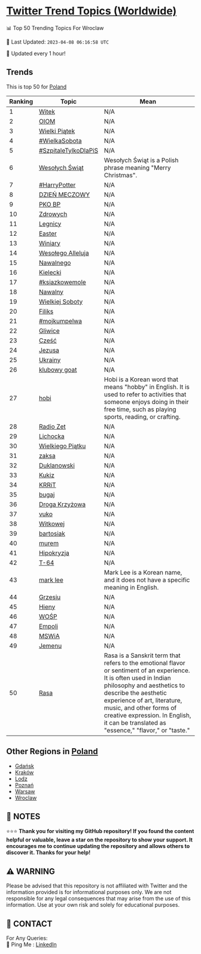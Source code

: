 [Twitter Trend Topics (Worldwide)](https://github.com/ErcinDedeoglu/Twitter-Trend-Topics)
==========


📊 Top 50 Trending Topics For Wroclaw

📆 Last Updated: `2023-04-08 06:16:58 UTC`

🔧 Updated every 1 hour!


## Trends

This is top 50 for [Poland](</Poland>)

| Ranking | Topic | Mean |
| ------- | ------------ | ------------ |
| 1 | [Witek](http://twitter.com/search?q=Witek) | N/A |
| 2 | [OIOM](http://twitter.com/search?q=OIOM) | N/A |
| 3 | [Wielki Piątek](http://twitter.com/search?q=Wielki+Pi%c4%85tek) | N/A |
| 4 | [#WielkaSobota](http://twitter.com/search?q=%23WielkaSobota) | N/A |
| 5 | [#SzpitaleTylkoDlaPiS](http://twitter.com/search?q=%23SzpitaleTylkoDlaPiS) | N/A |
| 6 | [Wesołych Świąt](http://twitter.com/search?q=Weso%c5%82ych+%c5%9awi%c4%85t) | Wesołych Świąt is a Polish phrase meaning "Merry Christmas". |
| 7 | [#HarryPotter](http://twitter.com/search?q=%23HarryPotter) | N/A |
| 8 | [DZIEŃ MECZOWY](http://twitter.com/search?q=DZIE%c5%83+MECZOWY) | N/A |
| 9 | [PKO BP](http://twitter.com/search?q=PKO+BP) | N/A |
| 10 | [Zdrowych](http://twitter.com/search?q=Zdrowych) | N/A |
| 11 | [Legnicy](http://twitter.com/search?q=Legnicy) | N/A |
| 12 | [Easter](http://twitter.com/search?q=Easter) | N/A |
| 13 | [Winiary](http://twitter.com/search?q=Winiary) | N/A |
| 14 | [Wesołego Alleluja](http://twitter.com/search?q=Weso%c5%82ego+Alleluja) | N/A |
| 15 | [Nawalnego](http://twitter.com/search?q=Nawalnego) | N/A |
| 16 | [Kielecki](http://twitter.com/search?q=Kielecki) | N/A |
| 17 | [#ksiazkowemole](http://twitter.com/search?q=%23ksiazkowemole) | N/A |
| 18 | [Nawalny](http://twitter.com/search?q=Nawalny) | N/A |
| 19 | [Wielkiej Soboty](http://twitter.com/search?q=Wielkiej+Soboty) | N/A |
| 20 | [Filiks](http://twitter.com/search?q=Filiks) | N/A |
| 21 | [#mojkumpelwa](http://twitter.com/search?q=%23mojkumpelwa) | N/A |
| 22 | [Gliwice](http://twitter.com/search?q=Gliwice) | N/A |
| 23 | [Cześć](http://twitter.com/search?q=Cze%c5%9b%c4%87) | N/A |
| 24 | [Jezusa](http://twitter.com/search?q=Jezusa) | N/A |
| 25 | [Ukrainy](http://twitter.com/search?q=Ukrainy) | N/A |
| 26 | [klubowy goat](http://twitter.com/search?q=klubowy+goat) | N/A |
| 27 | [hobi](http://twitter.com/search?q=hobi) | Hobi is a Korean word that means "hobby" in English. It is used to refer to activities that someone enjoys doing in their free time, such as playing sports, reading, or crafting. |
| 28 | [Radio Zet](http://twitter.com/search?q=Radio+Zet) | N/A |
| 29 | [Lichocka](http://twitter.com/search?q=Lichocka) | N/A |
| 30 | [Wielkiego Piątku](http://twitter.com/search?q=Wielkiego+Pi%c4%85tku) | N/A |
| 31 | [zaksa](http://twitter.com/search?q=zaksa) | N/A |
| 32 | [Duklanowski](http://twitter.com/search?q=Duklanowski) | N/A |
| 33 | [Kukiz](http://twitter.com/search?q=Kukiz) | N/A |
| 34 | [KRRiT](http://twitter.com/search?q=KRRiT) | N/A |
| 35 | [bugaj](http://twitter.com/search?q=bugaj) | N/A |
| 36 | [Droga Krzyżowa](http://twitter.com/search?q=Droga+Krzy%c5%bcowa) | N/A |
| 37 | [vuko](http://twitter.com/search?q=vuko) | N/A |
| 38 | [Witkowej](http://twitter.com/search?q=Witkowej) | N/A |
| 39 | [bartosiak](http://twitter.com/search?q=bartosiak) | N/A |
| 40 | [murem](http://twitter.com/search?q=murem) | N/A |
| 41 | [Hipokryzja](http://twitter.com/search?q=Hipokryzja) | N/A |
| 42 | [T-64](http://twitter.com/search?q=T-64) | N/A |
| 43 | [mark lee](http://twitter.com/search?q=mark+lee) | Mark Lee is a Korean name, and it does not have a specific meaning in English. |
| 44 | [Grzesiu](http://twitter.com/search?q=Grzesiu) | N/A |
| 45 | [Hieny](http://twitter.com/search?q=Hieny) | N/A |
| 46 | [WOŚP](http://twitter.com/search?q=WO%c5%9aP) | N/A |
| 47 | [Empoli](http://twitter.com/search?q=Empoli) | N/A |
| 48 | [MSWiA](http://twitter.com/search?q=MSWiA) | N/A |
| 49 | [Jemenu](http://twitter.com/search?q=Jemenu) | N/A |
| 50 | [Rasa](http://twitter.com/search?q=Rasa) | Rasa is a Sanskrit term that refers to the emotional flavor or sentiment of an experience. It is often used in Indian philosophy and aesthetics to describe the aesthetic experience of art, literature, music, and other forms of creative expression. In English, it can be translated as "essence," "flavor," or "taste." |



## Other Regions in [Poland](</Poland>)

* [Gdańsk](</Poland/Gdańsk.md>)
* [Kraków](</Poland/Kraków.md>)
* [Lodz](</Poland/Lodz.md>)
* [Poznań](</Poland/Poznań.md>)
* [Warsaw](</Poland/Warsaw.md>)
* [Wroclaw](</Poland/Wroclaw.md>)



## 📝 NOTES

⭐⭐⭐ **Thank you for visiting my GitHub repository! If you found the content helpful or valuable, leave a star on the repository to show your support. It encourages me to continue updating the repository and allows others to discover it. Thanks for your help!**


## ⚠️ WARNING

Please be advised that this repository is not affiliated with Twitter and the information provided is for informational purposes only. We are not responsible for any legal consequences that may arise from the use of this information. Use at your own risk and solely for educational purposes.


## 📨 CONTACT

 For Any Queries:  
            🏓 Ping Me : [LinkedIn](https://www.linkedin.com/in/ercindedeoglu/)
